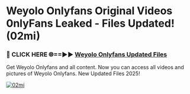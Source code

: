 # Weyolo Onlyfans Original Videos 0nlyFans Leaked - Files Updated! (02mi)

<h3>🔴 CLICK HERE 🌐==►► <a href="https://tinyurl.com/ehrbuxhb" rel="nofollow">Weyolo Onlyfans Updated Files</a></h3>

Get Weyolo Onlyfans and all content. Now you can access all videos and pictures of Weyolo Onlyfans. New Updated Files 2025!

[![02mi](https://i.imgur.com/lVYEuWS.gif)](https://tinyurl.com/ehrbuxhb)
